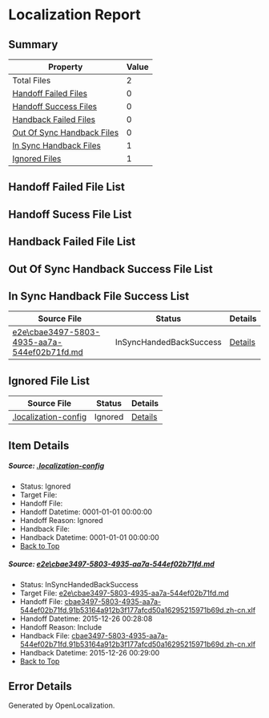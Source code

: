# <a name='report-top'></a> Localization Report

## Summary
 Property | Value 
 -------- | ----- 
 Total Files | 2
[ Handoff Failed Files ](#handoff-failed-list)| 0
[ Handoff Success Files ](#handoff-success-list)| 0
[ Handback Failed Files ](#handback-failed-list)| 0
[ Out Of Sync Handback Files ](#outofsync-handback-success-list)| 0
[ In Sync Handback Files ](#insync-handback-success-list)| 1
[ Ignored Files ](#ignored-list)| 1

## <a name='handoff-failed-list'></a> Handoff Failed File List

## <a name='handoff-success-list'></a> Handoff Sucess File List

## <a name='handback-failed-list'></a> Handback Failed File List

## <a name='outofsync-handback-success-list'></a> Out Of Sync Handback Success File List

## <a name='insync-handback-success-list'></a> In Sync Handback File Success List
 Source File | Status | Details 
 ----------- | ------ | ------- 
 [e2e\cbae3497-5803-4935-aa7a-544ef02b71fd.md](https://github.com/OpenLocalizationTest/oltest/blob/89be9a034ff124df45abe339e3a2c3a645cef760/e2e/cbae3497-5803-4935-aa7a-544ef02b71fd.md) | InSyncHandedBackSuccess | [Details](#9c9724f587af4e3aae5cf235249dd6e85cf8be501)

## <a name='ignored-list'></a> Ignored File List
 Source File | Status | Details 
 ----------- | ------ | ------- 
 [.localization-config](https://github.com/OpenLocalizationTest/oltest/blob/89be9a034ff124df45abe339e3a2c3a645cef760/.localization-config) | Ignored | [Details](#1b1b1cababca9a843d46cac6cc08988e221902dd0)

## Item Details
##### <a name='1b1b1cababca9a843d46cac6cc08988e221902dd0'></a> Source: [.localization-config](https://github.com/OpenLocalizationTest/oltest/blob/89be9a034ff124df45abe339e3a2c3a645cef760/.localization-config)
* Status: Ignored
* Target File: 
* Handoff File: 
* Handoff Datetime: 0001-01-01 00:00:00
* Handoff Reason: Ignored
* Handback File: 
* Handback Datetime: 0001-01-01 00:00:00
* [Back to Top](#report-top)

##### <a name='9c9724f587af4e3aae5cf235249dd6e85cf8be501'></a> Source: [e2e\cbae3497-5803-4935-aa7a-544ef02b71fd.md](https://github.com/OpenLocalizationTest/oltest/blob/89be9a034ff124df45abe339e3a2c3a645cef760/e2e/cbae3497-5803-4935-aa7a-544ef02b71fd.md)
* Status: InSyncHandedBackSuccess
* Target File: [e2e\cbae3497-5803-4935-aa7a-544ef02b71fd.md](https://github.com/OpenLocalizationTestOrg/oltest.zh-cn/blob/b61a4f06bebd5ac38997c02eb8ebfdca8c8f63bb/e2e/cbae3497-5803-4935-aa7a-544ef02b71fd.md)
* Handoff File: [cbae3497-5803-4935-aa7a-544ef02b71fd.91b53164a912b3f177afcd50a16295215971b69d.zh-cn.xlf](https://github.com/OpenLocalizationTestOrg/olhandoff/blob/97bde97e72ad1e8657e19a74e4b62b1a010fc830/ol-handoff/OpenLocalizationTestOrg/oltest.zh-cn/qimu/cbae3497-5803-4935-aa7a-544ef02b71fd.91b53164a912b3f177afcd50a16295215971b69d.zh-cn.xlf)
* Handoff Datetime: 2015-12-26 00:28:08
* Handoff Reason: Include
* Handback File: [cbae3497-5803-4935-aa7a-544ef02b71fd.91b53164a912b3f177afcd50a16295215971b69d.zh-cn.xlf](https://github.com/OpenLocalizationTestOrg/olhandback/blob/65f83cf877dbfadfa89121d1d0169c7fce93d7c1/ol-handback/OpenLocalizationTestOrg/oltest.zh-cn/qimu/cbae3497-5803-4935-aa7a-544ef02b71fd.91b53164a912b3f177afcd50a16295215971b69d.zh-cn.xlf)
* Handback Datetime: 2015-12-26 00:29:00
* [Back to Top](#report-top)


## Error Details

Generated by OpenLocalization.
